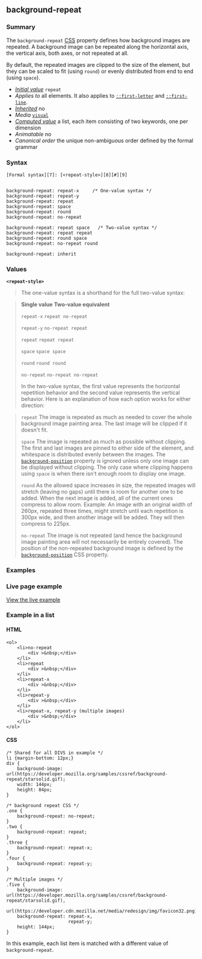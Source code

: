 ## background-repeat

### Summary

The `background-repeat` [CSS][0] property defines how background images are repeated. A background image can be repeated along the horizontal axis, the vertical axis, both axes, or not repeated at all. 

By default, the repeated images are clipped to the size of the element, but they can be scaled to fit (using `round`) or evenly distributed from end to end (using `space`).

* _[Initial value][1]_ `repeat` 
* _Applies to_ all elements. It also applies to [`::first-letter`][2] and [`::first-line`][3]. 
* _[Inherited][4]_ no 
* _Media_ [`visual`][5] 
* _[Computed value][6]_ a list, each item consisting of two keywords, one per dimension 
* _Animatable_ no 
* _Canonical order_ the unique non-ambiguous order defined by the formal grammar

### Syntax

    [Formal syntax][7]: [<repeat-style>][8][#][9]
    

    background-repeat: repeat-x     /* One-value syntax */
    background-repeat: repeat-y
    background-repeat: repeat
    background-repeat: space
    background-repeat: round
    background-repeat: no-repeat
    
    background-repeat: repeat space   /* Two-value syntax */
    background-repeat: repeat repeat
    background-repeat: round space
    background-repeat: no-repeat round
    
    background-repeat: inherit
    

### Values

**`<repeat-style>`**

> The one-value syntax is a shorthand for the full two-value syntax:

> **Single value**
> **Two-value equivalent**
> 
> `repeat-x`
> `repeat no-repeat`
> 
> `repeat-y`
> `no-repeat repeat`
> 
> `repeat`
> `repeat repeat`
> 
> `space`
> `space space`
> 
> `round`
> `round round`
> 
> `no-repeat`
> `no-repeat no-repeat`
> 
> In the two-value syntax, the first value represents the horizontal repetition behavior and the second value represents the vertical behavior. Here is an explanation of how each option works for either direction:

> `repeat`
> The image is repeated as much as needed to cover the whole background image painting area. The last image will be clipped if it doesn't fit.
> 
> `space`
> The image is repeated as much as possible without clipping. The first and last images are pinned to either side of the element, and whitespace is distributed evenly between the images. The [`background-position`][10] property is ignored unless only one image can be displayed without clipping. The only case where clipping happens using `space` is when there isn't enough room to display one image.
> 
> `round`
> As the allowed space increases in size, the repeated images will stretch (leaving no gaps) until there is room for another one to be added. When the next image is added, all of the current ones compress to allow room. Example: An image with an original width of 260px, repeated three times, might stretch until each repetition is 300px wide, and then another image will be added. They will then compress to 225px.
> 
> `no-repeat`
> The image is not repeated (and hence the background image painting area will not necessarily be entirely covered). The position of the non-repeated background image is defined by the [`background-position`][10] CSS property.
> 
> 

### Examples

### Live page example

[View the live example][11]

### Example in a list

#### HTML

    <ol>
        <li>no-repeat
            <div >&nbsp;</div>
        </li>
        <li>repeat
            <div >&nbsp;</div>
        </li>
        <li>repeat-x
            <div >&nbsp;</div>
        </li>
        <li>repeat-y
            <div >&nbsp;</div>
        </li>
        <li>repeat-x, repeat-y (multiple images)
            <div >&nbsp;</div>
        </li>
    </ol>

#### CSS

    /* Shared for all DIVS in example */
    li {margin-bottom: 12px;}
    div {
        background-image: url(https://developer.mozilla.org/samples/cssref/background-repeat/starsolid.gif);
        width: 144px;
        height: 84px;
    }
    
    /* background repeat CSS */
    .one {
        background-repeat: no-repeat;
    }
    .two {
        background-repeat: repeat;
    }
    .three {
        background-repeat: repeat-x;
    }
    .four {
        background-repeat: repeat-y;
    }
    
    /* Multiple images */
    .five {
        background-image:  url(https://developer.mozilla.org/samples/cssref/background-repeat/starsolid.gif),
                           url(https://developer.cdn.mozilla.net/media/redesign/img/favicon32.png);
        background-repeat: repeat-x,
                           repeat-y;
        height: 144px;
    }

In this example, each list item is matched with a different value of `background-repeat`.



[0]: https://developer.mozilla.org/en/docs/CSS "CSS"
[1]: https://developer.mozilla.org/en/docs/CSS/initial_value
[2]: https://developer.mozilla.org/en/docs/Web/CSS/::first-letter "The ::first-letter CSS pseudo-element selects the first letter of the first line of a block, if it is not preceded by any other content (such as images or inline tables) on its line."
[3]: https://developer.mozilla.org/en/docs/Web/CSS/::first-line "The ::first-line CSS pseudo-element applies styles only to the first line of an element. The amount of the text on the first line depends of numerous factors, like the width of the elements or of the document, but also of the font size of the text. As all pseudo-elements, the selectors containing ::first-line does not match any real HTML element."
[4]: https://developer.mozilla.org/en/docs/CSS/inheritance
[5]: https://developer.mozilla.org/en/docs/CSS/@media#Media_groups
[6]: https://developer.mozilla.org/en/docs/CSS/computed_value
[7]: https://developer.mozilla.org/en/docs/CSS/Value_definition_syntax "https://developer.mozilla.org/en/docs/CSS/Value_definition_syntax"
[8]: https://developer.mozilla.org/en/docs/CSS/CSS_values_syntax#syntax-repeat-style "repeat-x | repeat-y | [repeat | space | round | no-repeat]{1,2}"
[9]: https://developer.mozilla.org/en/docs/CSS/Value_definition_syntax#Hash_mark_(.23) "Hash mark multiplier: the previous entity may appear 0, 1 or several times, each occurence being separated from the previous one by a comma"
[10]: https://developer.mozilla.org/en/docs/Web/CSS/background-position "The background-position CSS property sets the initial position, relative to the background position layer defined by background-origin for each defined background image."
[11]: /samples/cssref/background-repeat